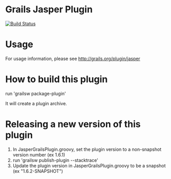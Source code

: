 # Grails Jasper Plugin
[![Build Status](https://api.travis-ci.org/candrews/grails-jasper.png)](http://travis-ci.org/candrews/grails-jasper)

# Usage

For usage information, please see http://grails.org/plugin/jasper

# How to build this plugin

run 'grailsw package-plugin'

It will create a plugin archive.

# Releasing a new version of this plugin

1. In JasperGrailsPlugin.groovy, set the plugin version to a non-snapshot version number (ex 1.6.1)
2. run 'grailsw publish-plugin --stacktrace'
3. Update the plugin version in JasperGrailsPlugin.groovy to be a snapshot (ex "1.6.2-SNAPSHOT")
